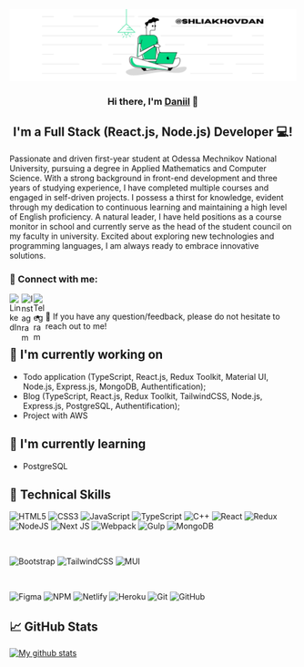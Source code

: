 <p align="center">
<img src="Green and White Technology LinkedIn Banner.png" alt="my banner">
</p>

<h3 align="center">
Hi there, I'm <a href="https://www.linkedin.com/in/shliakhovdan/" target="_blank" rel="noreferrer">Daniil</a> 👋
</h3>

<h2 align="center">
I'm a Full Stack (React.js, Node.js) Developer 💻!
</h2> 

Passionate and driven first-year student at Odessa Mechnikov National University, pursuing a degree in Applied Mathematics and Computer Science. With a strong background in front-end development and three years of studying experience, I have completed multiple courses and engaged in self-driven projects.
I possess a thirst for knowledge, evident through my dedication to continuous learning and maintaining a high level of English proficiency. A natural leader, I have held positions as a course monitor in school and currently serve as the head of the student council on my faculty in university. 
Excited about exploring new technologies and programming languages, I am always ready to embrace innovative solutions.

### 🤝 Connect with me:

<a href="https://www.linkedin.com/in/shliakhovdan/"><img align="left" src="https://raw.githubusercontent.com/yushi1007/yushi1007/main/images/linkedin.svg" alt="LinkedIn" width="21px"/></a>
<a href="https://instagram.com/shliakhovdan"><img align="left" src="https://raw.githubusercontent.com/yushi1007/yushi1007/main/images/instagram.svg" alt="Instagram" width="21px"/></a>
<a href="https://t.me/shliakhovdan"><img align="left" src="https://upload.wikimedia.org/wikipedia/commons/8/82/Telegram_logo.svg" alt="Telegram" width="21px"/></a>
</br>
- 💬 If you have any question/feedback, please do not hesitate to reach out to me!

## 🔭 I'm currently working on
- Todo application (TypeScript, React.js, Redux Toolkit, Material UI, Node.js, Express.js, MongoDB, Authentification);
- Blog (TypeScript, React.js, Redux Toolkit, TailwindCSS, Node.js, Express.js, PostgreSQL, Authentification);
- Project with AWS

## 🌱 I'm currently learning

- PostgreSQL

## 💼 Technical Skills

![HTML5](https://img.shields.io/badge/html5-%23E34F26.svg?style=for-the-badge&logo=html5&logoColor=white)
![CSS3](https://img.shields.io/badge/css3-%231572B6.svg?style=for-the-badge&logo=css3&logoColor=white)
![JavaScript](https://img.shields.io/badge/javascript-%23323330.svg?style=for-the-badge&logo=javascript&logoColor=%23F7DF1E)
![TypeScript](https://img.shields.io/badge/typescript-%23007ACC.svg?style=for-the-badge&logo=typescript&logoColor=white)
![C++](https://img.shields.io/badge/c++-%2300599C.svg?style=for-the-badge&logo=c%2B%2B&logoColor=white)
![React](https://img.shields.io/badge/react-%2320232a.svg?style=for-the-badge&logo=react&logoColor=%2361DAFB)
![Redux](https://img.shields.io/badge/redux-%23593d88.svg?style=for-the-badge&logo=redux&logoColor=white)
![NodeJS](https://img.shields.io/badge/node.js-6DA55F?style=for-the-badge&logo=node.js&logoColor=white)
![Next JS](https://img.shields.io/badge/Next-black?style=for-the-badge&logo=next.js&logoColor=white)
![Webpack](https://img.shields.io/badge/webpack-%238DD6F9.svg?style=for-the-badge&logo=webpack&logoColor=black)
![Gulp](https://img.shields.io/badge/GULP-%23CF4647.svg?style=for-the-badge&logo=gulp&logoColor=white)
![MongoDB](https://img.shields.io/badge/MongoDB-%234ea94b.svg?style=for-the-badge&logo=mongodb&logoColor=white)

</br>

![Bootstrap](https://img.shields.io/badge/bootstrap-%23563D7C.svg?style=for-the-badge&logo=bootstrap&logoColor=white)
![TailwindCSS](https://img.shields.io/badge/tailwindcss-%2338B2AC.svg?style=for-the-badge&logo=tailwind-css&logoColor=white)
![MUI](https://img.shields.io/badge/MUI-%230081CB.svg?style=for-the-badge&logo=mui&logoColor=white)

</br>

![Figma](https://img.shields.io/badge/figma-%23F24E1E.svg?style=for-the-badge&logo=figma&logoColor=white)
![NPM](https://img.shields.io/badge/NPM-%23000000.svg?style=for-the-badge&logo=npm&logoColor=white)
![Netlify](https://img.shields.io/badge/netlify-%23000000.svg?style=for-the-badge&logo=netlify&logoColor=#00C7B7)
![Heroku](https://img.shields.io/badge/heroku-%23430098.svg?style=for-the-badge&logo=heroku&logoColor=white)
![Git](https://img.shields.io/badge/git-%23F05033.svg?style=for-the-badge&logo=git&logoColor=white)
![GitHub](https://img.shields.io/badge/github-%23121011.svg?style=for-the-badge&logo=github&logoColor=white)



## 📈 GitHub Stats 

[![My github stats](https://github-readme-stats.vercel.app/api?username=shliakhovdan)](https://github.com/shliakhovdan)


